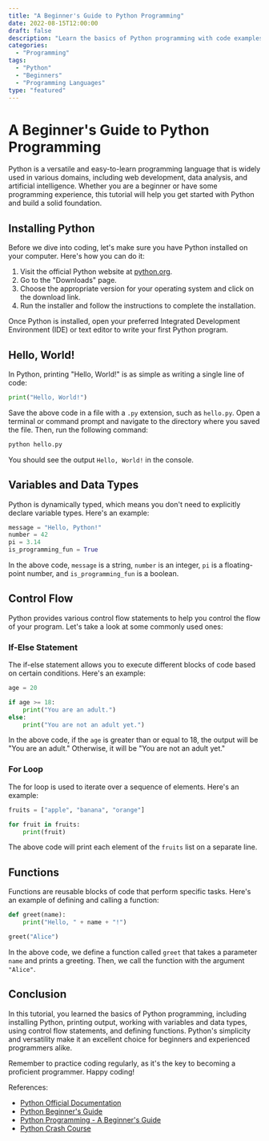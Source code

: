 ```yaml
---
title: "A Beginner's Guide to Python Programming"
date: 2022-08-15T12:00:00
draft: false
description: "Learn the basics of Python programming with code examples and explanations."
categories:
  - "Programming"
tags:
  - "Python"
  - "Beginners"
  - "Programming Languages"
type: "featured"
---
```


# A Beginner's Guide to Python Programming

Python is a versatile and easy-to-learn programming language that is widely used in various domains, including web development, data analysis, and artificial intelligence. Whether you are a beginner or have some programming experience, this tutorial will help you get started with Python and build a solid foundation.

## Installing Python

Before we dive into coding, let's make sure you have Python installed on your computer. Here's how you can do it:

1. Visit the official Python website at [python.org](https://www.python.org).
2. Go to the "Downloads" page.
3. Choose the appropriate version for your operating system and click on the download link.
4. Run the installer and follow the instructions to complete the installation.

Once Python is installed, open your preferred Integrated Development Environment (IDE) or text editor to write your first Python program.

## Hello, World!

In Python, printing "Hello, World!" is as simple as writing a single line of code:

```python
print("Hello, World!")
```

Save the above code in a file with a `.py` extension, such as `hello.py`. Open a terminal or command prompt and navigate to the directory where you saved the file. Then, run the following command:

```bash
python hello.py
```

You should see the output `Hello, World!` in the console.

## Variables and Data Types

Python is dynamically typed, which means you don't need to explicitly declare variable types. Here's an example:

```python
message = "Hello, Python!"
number = 42
pi = 3.14
is_programming_fun = True
```

In the above code, `message` is a string, `number` is an integer, `pi` is a floating-point number, and `is_programming_fun` is a boolean.

## Control Flow

Python provides various control flow statements to help you control the flow of your program. Let's take a look at some commonly used ones:

### If-Else Statement

The if-else statement allows you to execute different blocks of code based on certain conditions. Here's an example:

```python
age = 20

if age >= 18:
    print("You are an adult.")
else:
    print("You are not an adult yet.")
```

In the above code, if the `age` is greater than or equal to 18, the output will be "You are an adult." Otherwise, it will be "You are not an adult yet."

### For Loop

The for loop is used to iterate over a sequence of elements. Here's an example:

```python
fruits = ["apple", "banana", "orange"]

for fruit in fruits:
    print(fruit)
```

The above code will print each element of the `fruits` list on a separate line.

## Functions

Functions are reusable blocks of code that perform specific tasks. Here's an example of defining and calling a function:

```python
def greet(name):
    print("Hello, " + name + "!")

greet("Alice")
```

In the above code, we define a function called `greet` that takes a parameter `name` and prints a greeting. Then, we call the function with the argument `"Alice"`.

## Conclusion

In this tutorial, you learned the basics of Python programming, including installing Python, printing output, working with variables and data types, using control flow statements, and defining functions. Python's simplicity and versatility make it an excellent choice for beginners and experienced programmers alike.

Remember to practice coding regularly, as it's the key to becoming a proficient programmer. Happy coding!

References:
- [Python Official Documentation](https://docs.python.org)
- [Python Beginner's Guide](https://www.learnpython.org)
- [Python Programming - A Beginner's Guide](https://realpython.com/python-beginner-guide/)
- [Python Crash Course](https://nostarch.com/pythoncrashcourse)


